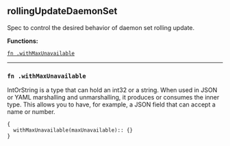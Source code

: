 
## rollingUpdateDaemonSet
Spec to control the desired behavior of daemon set rolling update.

**Functions:**

[`fn .withMaxUnavailable`](#fn-withmaxunavailable)  

---


### `fn .withMaxUnavailable`
IntOrString is a type that can hold an int32 or a string.  When used in JSON or YAML marshalling and unmarshalling, it produces or consumes the inner type.  This allows you to have, for example, a JSON field that can accept a name or number.
```jsonnet
{
  withMaxUnavailable(maxUnavailable):: {}
}
```

